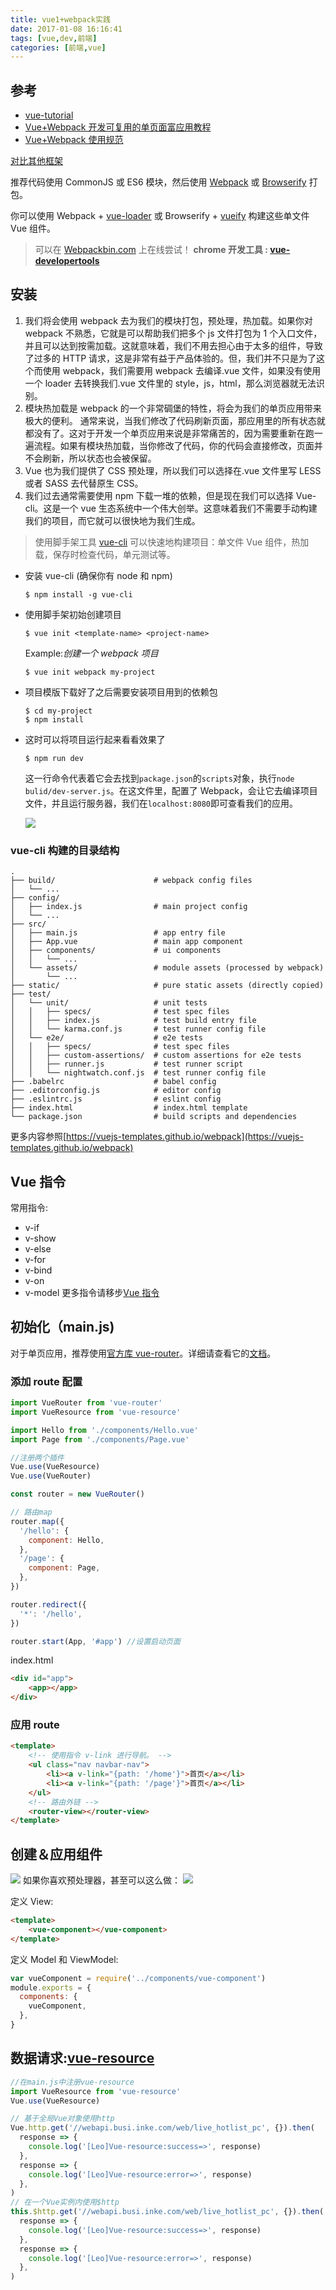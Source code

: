 ```yaml
---
title: vue1+webpack实践
date: 2017-01-08 16:16:41
tags: [vue,dev,前端]
categories: [前端,vue]
---
```


## 参考

- [vue-tutorial](https://github.com/MeCKodo/vue-tutorial)
- [Vue+Webpack 开发可复用的单页面富应用教程](https://www.talkingcoder.com/article/6310756346094488391)
- [Vue+Webpack 使用规范](https://www.talkingcoder.com/article/6309726065044556372)

[对比其他框架](http://cn.vuejs.org/guide/comparison.html)

<!-- more -->

推荐代码使用 CommonJS 或 ES6 模块，然后使用 [Webpack](http://webpack.github.io/) 或 [Browserify](http://browserify.org/) 打包。

你可以使用 Webpack + [vue-loader](https://github.com/vuejs/vue-loader) 或 Browserify + [vueify](https://github.com/vuejs/vueify) 构建这些单文件 Vue 组件。

> 可以在 [Webpackbin.com](http://www.webpackbin.com/vue) 上在线尝试！
> **chrome 开发工具 : [vue-developertools](https://chrome.google.com/webstore/detail/vuejs-devtools/nhdogjmejiglipccpnnnanhbledajbpd)**

## 安装

1.  我们将会使用 webpack 去为我们的模块打包，预处理，热加载。如果你对 webpack 不熟悉，它就是可以帮助我们把多个 js 文件打包为 1 个入口文件，并且可以达到按需加载。这就意味着，我们不用去担心由于太多的组件，导致了过多的 HTTP 请求，这是非常有益于产品体验的。但，我们并不只是为了这个而使用 webpack，我们需要用 webpack 去编译.vue 文件，如果没有使用一个 loader 去转换我们.vue 文件里的 style，js，html，那么浏览器就无法识别。
2.  模块热加载是 webpack 的一个非常碉堡的特性，将会为我们的单页应用带来极大的便利。
    通常来说，当我们修改了代码刷新页面，那应用里的所有状态就都没有了。这对于开发一个单页应用来说是非常痛苦的，因为需要重新在跑一遍流程。如果有模块热加载，当你修改了代码，你的代码会直接修改，页面并不会刷新，所以状态也会被保留。
3.  Vue 也为我们提供了 CSS 预处理，所以我们可以选择在.vue 文件里写 LESS 或者 SASS 去代替原生 CSS。
4.  我们过去通常需要使用 npm 下载一堆的依赖，但是现在我们可以选择 Vue-cli。这是一个 vue 生态系统中一个伟大创举。这意味着我们不需要手动构建我们的项目，而它就可以很快地为我们生成。

> 使用脚手架工具 [vue-cli](https://github.com/vuejs/vue-cli) 可以快速地构建项目：单文件 Vue 组件，热加载，保存时检查代码，单元测试等。

- 安装 vue-cli (确保你有 node 和 npm)

  ```
  $ npm install -g vue-cli
  ```

- 使用脚手架初始创建项目

  ```
  $ vue init <template-name> <project-name>
  ```

  Example:_创建一个 webpack 项目_

  ```
  $ vue init webpack my-project
  ```

- 项目模版下载好了之后需要安装项目用到的依赖包

  ```
  $ cd my-project
  $ npm install
  ```

- 这时可以将项目运行起来看看效果了

  ```
  $ npm run dev
  ```

  这一行命令代表着它会去找到`package.json`的`scripts`对象，执行`node bulid/dev-server.js`。在这文件里，配置了 Webpack，会让它去编译项目文件，并且运行服务器，我们在`localhost:8080`即可查看我们的应用。

  ![](https://cdn.scotch.io/9/vFba0QgQRReyNZPgFpKU_vue-time-1.png)

### vue-cli 构建的目录结构

```
.
├── build/                      # webpack config files
│   └── ...
├── config/
│   ├── index.js                # main project config
│   └── ...
├── src/
│   ├── main.js                 # app entry file
│   ├── App.vue                 # main app component
│   ├── components/             # ui components
│   │   └── ...
│   └── assets/                 # module assets (processed by webpack)
│       └── ...
├── static/                     # pure static assets (directly copied)
├── test/
│   └── unit/                   # unit tests
│   │   ├── specs/              # test spec files
│   │   ├── index.js            # test build entry file
│   │   └── karma.conf.js       # test runner config file
│   └── e2e/                    # e2e tests
│   │   ├── specs/              # test spec files
│   │   ├── custom-assertions/  # custom assertions for e2e tests
│   │   ├── runner.js           # test runner script
│   │   └── nightwatch.conf.js  # test runner config file
├── .babelrc                    # babel config
├── .editorconfig.js            # editor config
├── .eslintrc.js                # eslint config
├── index.html                  # index.html template
└── package.json                # build scripts and dependencies
```

更多内容参照[https://vuejs-templates.github.io/webpack](https://vuejs-templates.github.io/webpack)

## Vue 指令

常用指令:

- v-if
- v-show
- v-else
- v-for
- v-bind
- v-on
- v-model
  更多指令请移步[Vue 指令](http://cn.vuejs.org/api/#u6307_u4EE4)

## 初始化（main.js)

对于单页应用，推荐使用[官方库 vue-router](https://github.com/vuejs/vue-router)。详细请查看它的[文档](http://vuejs.github.io/vue-router/)。

### 添加 route 配置

```js
import VueRouter from 'vue-router'
import VueResource from 'vue-resource'

import Hello from './components/Hello.vue'
import Page from './components/Page.vue'

//注册两个插件
Vue.use(VueResource)
Vue.use(VueRouter)

const router = new VueRouter()

// 路由map
router.map({
  '/hello': {
    component: Hello,
  },
  '/page': {
    component: Page,
  },
})

router.redirect({
  '*': '/hello',
})

router.start(App, '#app') //设置启动页面
```

index.html

```html
<div id="app">
    <app></app>
</div>
```

### 应用 route

```html
<template>
    <!-- 使用指令 v-link 进行导航。 -->
    <ul class="nav navbar-nav">
        <li><a v-link="{path: '/home'}">首页</a></li>
        <li><a v-link="{path: '/page'}">首页</a></li>
    </ul>
    <!-- 路由外链 -->
    <router-view></router-view>
</template>
```

## 创建＆应用组件

![](http://cn.vuejs.org/images/vue-component.png)
如果你喜欢预处理器，甚至可以这么做：
![](http://cn.vuejs.org/images/vue-component-with-preprocessors.png)

定义 View:

```html
<template>
    <vue-component></vue-component>
</template>
```

定义 Model 和 ViewModel:

```js
var vueComponent = require('../components/vue-component')
module.exports = {
  components: {
    vueComponent,
  },
}
```

## 数据请求:[vue-resource](http://www.cnblogs.com/keepfool/p/5657065.html)

```js
//在main.js中注册vue-resource
import VueResource from 'vue-resource'
Vue.use(VueResource)
```

```js
// 基于全局Vue对象使用http
Vue.http.get('//webapi.busi.inke.com/web/live_hotlist_pc', {}).then(
  response => {
    console.log('[Leo]Vue-resource:success=>', response)
  },
  response => {
    console.log('[Leo]Vue-resource:error=>', response)
  },
)
// 在一个Vue实例内使用$http
this.$http.get('//webapi.busi.inke.com/web/live_hotlist_pc', {}).then(
  response => {
    console.log('[Leo]Vue-resource:success=>', response)
  },
  response => {
    console.log('[Leo]Vue-resource:error=>', response)
  },
)
```

